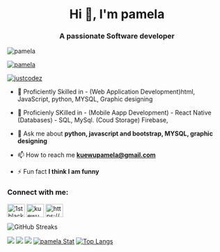<h1 align="center">Hi 👋, I'm pamela</h1>
<h3 align="center">A passionate Software developer</h3>

<p align="left"> <img src="https://komarev.com/ghpvc/?username=pamela&label=Profile%20views&color=0e75b6&style=flat" alt="pamela" /> </p>



<p align="left"> <a href="https://github.com/ryo-ma/github-profile-trophy"><img src="https://github-profile-trophy.vercel.app/?username=pamela" alt="pamela" /></a> </p>

<p align="left"> <a href="https://twitter.com/justcodez" target="blank"><img src="https://img.shields.io/twitter/follow/justcodez?logo=twitter&style=for-the-badge" alt="justcodez" /></a> </p>

- 🔭 Proficiently Skilled in - (Web Application Development)html, JavaScript, python, MYSQL, Graphic designing

- 🌱 Proficienly SKilled in - (Mobile Aapp Development) - React Native (Databases) - SQL, MySql.    (Coud Storage) Firebase, 

- 💬 Ask me about **python, javascript and bootstrap, MYSQL, graphic designing**

- 📫 How to reach me **kuewupamela@gmail.com**

- ⚡ Fun fact **I think I am funny**

<h3 align="left">Connect with me:</h3>
<p align="left">
<a href="https://twitter.com/justcodez" target="blank"><img align="center" src="https://raw.githubusercontent.com/rahuldkjain/github-profile-readme-generator/master/src/images/icons/Social/twitter.svg" alt="1stblackcousin" height="30" width="40" /></a>
<a href="https://instagram.com/kuewu pamela" target="blank"><img align="center" src="https://raw.githubusercontent.com/rahuldkjain/github-profile-readme-generator/master/src/images/icons/Social/instagram.svg" alt="kuewu pamela" height="30" width="40" /></a>
<a href="https://www.youtube.com/c/https://www.youtube.com/channel/uc67agzxax7p8d03hut2zfoq" target="blank"><img align="center" src="https://raw.githubusercontent.com/rahuldkjain/github-profile-readme-generator/master/src/images/icons/Social/youtube.svg" alt="https://www.youtube.com/channel/uc67agzxax7p8d03hut2zfoq" height="30" width="40" /></a>
  
  
  
  

</p>

![GitHub Streaks](http://github-readme-streak-stats.herokuapp.com?user=kuewupamela&theme=dracula&hide_border=true)




![](https://github-profile-summary-cards.vercel.app/api/cards/profile-details?username=kuewupamela&theme=github_dark)
![](https://github-profile-summary-cards.vercel.app/api/cards/repos-per-language?username=kuewupamela&theme=github_dark)
![](https://github-profile-summary-cards.vercel.app/api/cards/most-commit-language?username=kuewupamela&theme=github_dark)
[![pamela Stat](https://github-readme-stats.vercel.app/api?username=kuewupamela&show_icons=true&theme=github_dark)](https://github.com/kuewupamela)
[![Top Langs](https://github-readme-stats.vercel.app/api/top-langs/?username=pamela&layout=compact&langs_count=10&theme=github_dark&hide_border=true&count-private=true)](https://github.com/qbentil)
 




